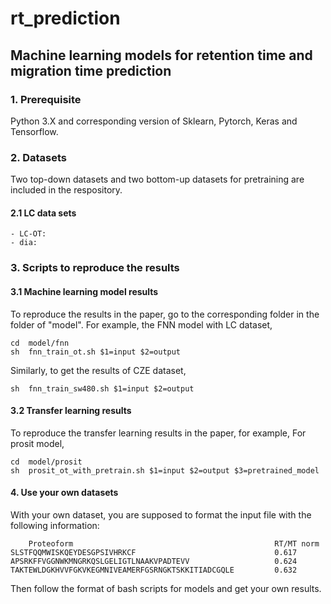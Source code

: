 # rt_prediction

## Machine learning models for retention time and migration time prediction

### 1. Prerequisite
Python 3.X and corresponding version of Sklearn, Pytorch, Keras and Tensorflow.
### 2. Datasets
Two top-down datasets and two bottom-up datasets for pretraining are included in the respository.
#### 2.1 LC data sets
    - LC-OT:  
    - dia:


### 3. Scripts to reproduce the results

#### 3.1 Machine learning model results 
To reproduce the results in the paper, go to the corresponding folder in the folder of "model".
For example, the FNN model with LC dataset,

    cd  model/fnn
    sh  fnn_train_ot.sh $1=input $2=output

Similarly, to get the results of CZE dataset, 

    sh  fnn_train_sw480.sh $1=input $2=output
    
#### 3.2 Transfer learning results 
To reproduce the transfer learning results in the paper, for example, For prosit model,

    cd  model/prosit
    sh  prosit_ot_with_pretrain.sh $1=input $2=output $3=pretrained_model

#### 4. Use your own datasets
With your own dataset, you are supposed to format the input file with the following information:

        Proteoform                                             RT/MT norm
    SLSTFQQMWISKQEYDESGPSIVHRKCF                               0.617
    APSRKFFVGGNWKMNGRKQSLGELIGTLNAAKVPADTEVV                   0.624
    TAKTEWLDGKHVVFGKVKEGMNIVEAMERFGSRNGKTSKKITIADCGQLE         0.632
Then follow the format of bash scripts for models and get your own results. 
  

